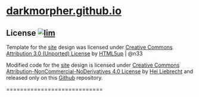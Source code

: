 [darkmorpher.github.io][web]
============================

License  [![lim]][lic]
-------

Template for the [site][web] design was licensed under [Creative Commons Attribution 3.0 (Unported) License][lic2] by [HTML5up][h5] | @n33

Modified code for the [site][web] design is licensed under [Creative Commons Attribution-NonCommercial-NoDerivatives 4.0 License][lic] by [Hei Liebrecht][web] and released only on this [Github][git] repository.

[lic]: http://creativecommons.org/licenses/by-nc-nd/4.0
[lim]: https://img.shields.io/badge/CC%20BY--NC--ND-4.0-blue.svg?style=flat-square
[web]: http://darkmorpher.ml
[git]: http://github.com/darkmorpher/darkmorpher.github.io
[h5]: http://html5up.net/license
[lic2]: http://creativecommons.org/licenses/by/3.0

============================
